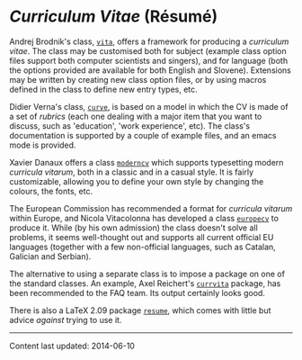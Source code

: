 # _Curriculum Vitae_ (R&eacute;sum&eacute;)

Andrej Brodnik's class, [`vita`](http://ctan.org/pkg/vita), offers a framework for producing
a _curriculum vitae_.  The class may be customised both for
subject (example class option files support both computer scientists
and singers), and for language (both the options provided are
available for both English and Slovene).  Extensions may be written by
creating new class option files, or by using macros defined in the
class to define new entry types, etc.

Didier Verna's class, [`curve`](http://ctan.org/pkg/curve), is based on a model in which
the CV is made of a set of _rubrics_ (each one dealing
with a major item that you want to discuss, such as 'education', 'work
experience', etc).  The class's documentation is supported by a couple
of example files, and an emacs mode is provided.

Xavier Danaux offers a class [`moderncv`](http://ctan.org/pkg/moderncv) which supports
typesetting modern _curricula vitarum_, both in a classic and in a
casual style. It is fairly customizable, allowing you to define your
own style by changing the colours, the fonts, etc.

The European Commission has recommended a format for 
_curricula vitarum_ within Europe, and Nicola Vitacolonna has
developed a class [`europecv`](http://ctan.org/pkg/europecv) to produce it.  While (by his own
admission) the class doesn't solve all problems, it seems well-thought
out and supports all current official EU languages (together with a
few non-official languages, such as Catalan, Galician and Serbian).

The alternative to using a separate class is to impose a package on
one of the standard classes.  An example,
Axel Reichert's [`currvita`](http://ctan.org/pkg/currvita) package, has been recommended to the
FAQ team.  Its output certainly looks good.

There is also a LaTeX 2.09 package [`resume`](http://ctan.org/pkg/resume), which comes with
little but advice _against_ trying to use it.


----

Content last updated: 2014-06-10

